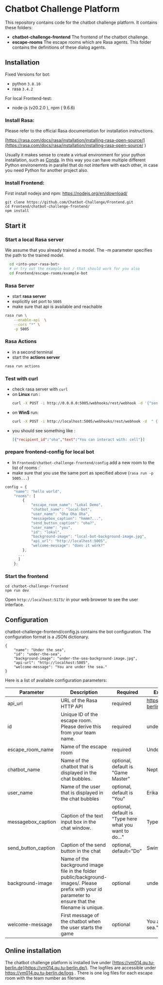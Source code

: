 # Chatbot Challenge Platform

This repository contains code for the chatbot challenge platform. It contains these folders:

* **chatbot-challenge-frontend** The frontend of the chatbot challenge.
* **escape-rooms** The escape rooms which are Rasa agents. This folder contains the definitions of these dialog agents.


## Installation
Fixed Versions for bot:
 * python `3.8.10`
 * rasa `3.4.2`

For local Frontend-test:
 * node-js (v20.2.0 ), npm ( 9.6.6)

 

### Install Rasa:

Please refer to the official Rasa documentation for installation instructions.

[https://rasa.com/docs/rasa/installation/installing-rasa-open-source/](https://rasa.com/docs/rasa/installation/installing-rasa-open-source/
)

Usually it makes sense to create a virtual environment for your python installation, such as [Conda](https://www.anaconda.com/). In this way you can have multiple different Python environemnts in parallel that do not interfere with each other, in case you need Python for another project also.

### Install Frontend:

First install nodejs and npm: https://nodejs.org/en/download/

```
git clone https://github.com/Chatbot-Challenge/Frontend.git
cd Frontend/chatbot-challenge-frontend/
npm install
```

## Start it

### Start a local Rasa server

We assume that you already trained a model. The -m parameter specifies the path to the trained model.

```sh
  cd <into-your-rasa-bot> 
  # or try out the example bot / that should work for you also
  cd Frontend/escape-rooms/example-bot
```
### Rasa  Server
* start **rasa server** 
* explicitly set port to `5005`
* make sure that api is available and reachable
```sh
rasa run \
    --enable-api  \
    --cors "*" \
    -p 5005
```
### Rasa Actions 
* in a second terminal
* start the **actions server**

```sh
rasa run actions
```

### Test with curl

 * check rasa server with `curl`
 * on **Linux** run : 
    ```sh
    curl -X POST -i http://0.0.0.0:5005/webhooks/rest/webhook -d '{"sender": "oha!", "message": "oha?"}'
    ```
 * on **Win$** run:
    ```sh
    curl -X POST -i http://localhost:5005/webhooks/rest/webhook -d  " { \"sender\":\"oha\" , \"message\": \"hi\" } "
    ```
  * you should see something like :
    ```json 
    [{"recipient_id":"oha","text":"You can interact with: cell"}]
    ```

### prepare frontend-config for local bot
* In `Frontend/chatbot-challenge-frontend/config`
add a new room to the list of rooms :´
* make sure that you use the same port as specified above (`rasa run -p 5005...`)
```js
config = {
    "name": "hello world",
    "rooms": [
        {
            "escape_room_name": "Lokal Demo",
            "chatbot_name": "local-bot",
            "user_name": "Oha Oha Oha",
            "messagebox_caption": "hmmm?...",
            "send_button_caption": "oha?",
            "user_name": "you",
            "id": "lokal",
            "background-image": "local-bot-background-image.jpg",
            "api_url": "http://localhost:5005",
            "welcome-message": "does it wörk?"
        },
      ...
      ]
    };
``` 
### Start the frontend

```
cd chatbot-challenge-frontend
npm run dev
```

Open `http://localhost:5173/` in your web browser to see the user interface.

## Configuration

chatbot-challenge-frontend/config.js contains the bot configuration. The configuration format is a JSON dictionary.

```
{
    "name": "Under the sea",
    "id": "under-the-sea",
    "background-image": "under-the-sea-background-image.jpg",
    "api-url": "http://localhost:5005",
    "welcome-message": "You are under the sea."
}
```

Here is a list of available configuration parameters:

| Parameter | Description | Required | Example Value |
|-----|-----|-----|-----|
| api_url | URL of the Rasa HTTP API | required | https://vm014.qu.tu-berlin.de/api5005 | 
| id | Unique ID of the escape room. Please derive this from your team name. | required | under-the-sea | 
| escape_room_name | Name of the escape room | required | Under the sea | 
| chatbot_name | Name of the chatbot that is displayed in the chat bubbles. | optional, default is "Game Master" | Neptun | 
| user_name | Name of the user that is displayed in the chat bubbles | optional, default is "You"| Erika Musterfrau | 
| messagebox_caption | Caption of the text input box in the chat window. | optional, default is "Type here what you want to do..." | Type here... | 
| send_button_caption | Caption of the send button in the chat | optional, default="Do" | Swim | 
| background-image | Name of the background image file in the folder public/background-images/. Please prefix with your id parameter to ensure that the filename is unique. | optional | under-the-sea.jpg | 
| welcome-message | First message of the chatbot when the user starts the game | optional | You are under the sea." |

## Online installation

The chatbot challenge platform is installed live under [https://vm014.qu.tu-berlin.de](https://vm014.qu.tu-berlin.de/). The logfiles are accessible under https://vm014.qu.tu-berlin.de/logs . There is one log files for each escape room with the team number as filename.
